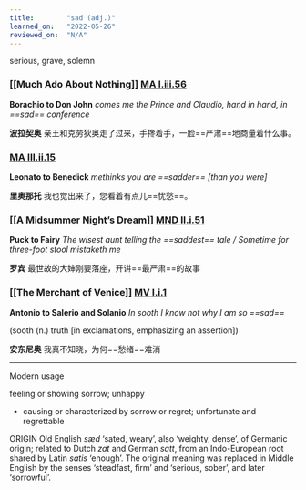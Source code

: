 ```yaml
---
title:        "sad (adj.)"
learned_on:   "2022-05-26"
reviewed_on:  "N/A"
---
```


serious, grave, solemn

### [[Much Ado About Nothing]] [MA I.iii.56](https://www.shakespeareswords.com/Public/Play.aspx?Act=1&Scene=3&WorkId=23#193866) 

**Borachio to Don John** *comes me the Prince and Claudio, hand in hand, in ==sad== conference*

**波拉契奥** 亲王和克劳狄奥走了过来，手搀着手，一脸==严肃==地商量着什么事。

### [MA III.ii.15](https://www.shakespeareswords.com/Public/Play.aspx?Act=3&Scene=2&WorkId=23#195008) 

**Leonato to Benedick** *methinks you are ==sadder== \[than you were\]*

**里奥那托** 我也觉出来了，您看着有点儿==忧愁==。

### [[A Midsummer Night’s Dream]] [MND II.i.51](https://www.shakespeareswords.com/Public/Play.aspx?Act=2&Scene=1&WorkId=4#125942) 

**Puck to Fairy** *The wisest aunt telling the ==saddest== tale / Sometime for three-foot stool mistaketh me*

**罗宾** 最世故的大婶刚要落座，开讲==最严肃==的故事

### [[The Merchant of Venice]] [MV I.i.1](https://www.shakespeareswords.com/Public/Play.aspx?Act=1&Scene=1&WorkId=18#175683) 

**Antonio to Salerio and Solanio** *In sooth I know not why I am so ==sad==*

(sooth (n.) truth \[in exclamations, emphasizing an assertion\])

**安东尼奥** 我真不知晓，为何==愁绪==难消

-----

Modern usage

feeling or showing sorrow; unhappy

- causing or characterized by sorrow or regret; unfortunate and regrettable

ORIGIN Old English *sæd* ‘sated, weary’, also ‘weighty, dense’, of Germanic origin; related to Dutch *zat* and German *satt*, from an Indo-European root shared by Latin *satis* ‘enough’. The original meaning was replaced in Middle English by the senses ‘steadfast, firm’ and ‘serious, sober’, and later ‘sorrowful’.

